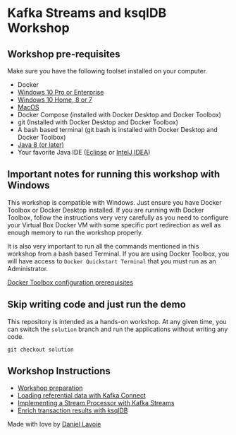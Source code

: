 # Kafka Streams and ksqlDB Workshop
 
## Workshop pre-requisites
 
Make sure you have the following toolset installed on your computer.
 
* Docker
 * [Windows 10 Pro or Enterprise](https://docs.docker.com/docker-for-windows/install/)
 * [Windows 10 Home, 8 or 7](https://github.com/docker/toolbox/releases/download/v19.03.1/DockerToolbox-19.03.1.exe)
 * [MacOS](https://docs.docker.com/docker-for-mac/install/)
* Docker Compose (installed with Docker Desktop and Docker Toolbox)
* git (Installed with Docker Desktop and Docker Toolbox)
* A bash based terminal (git bash is installed with Docker Desktop and Docker Toolbox)
* [Java 8 (or later)](https://adoptopenjdk.net/?variant=openjdk11&jvmVariant=hotspot)
* Your favorite Java IDE ([Eclipse](https://www.eclipse.org/downloads/packages/release/2019-12/r/eclipse-ide-enterprise-java-developers) or [IntelJ IDEA](https://www.jetbrains.com/idea/))
 
## Important notes for running this workshop with Windows
 
This workshop is compatible with Windows. Just ensure you have Docker Toolbox or Docker Desktop installed. If you are running with Docker Toolbox, follow the instructions very very carefully as you need to configure your Virtual Box Docker VM with some specific port redirection as well as enough memory to run the workshop properly.
 
It is also very important to run all the commands mentioned in this workshop from a bash based Terminal. If you are using Docker Toolbox, you will have access to `Docker Quickstart Terminal` that you must run as an Administrator.
 
[Docker Toolbox configuration prerequisites](doc/docker-toolbox/docker-toolbox.md)
 
## Skip writing code and just run the demo
 
This repository is intended as a hands-on workshop. At any given time, you can switch the `solution` branch and run the applications without writing any code.
 
```
git checkout solution
```
 
## Workshop Instructions
 
* [Workshop preparation](doc/preperation/preperations.md)
* [Loading referential data with Kafka Connect](doc/connector/connector-linux.md)
* [Implementing a Stream Processor with Kafka Streams](doc/streams/streams.md)
* [Enrich transaction results with ksqlDB](doc/ksqldb/ksqldb.md)
 
Made with love by [Daniel Lavoie](https://github.com/daniellavoie)
